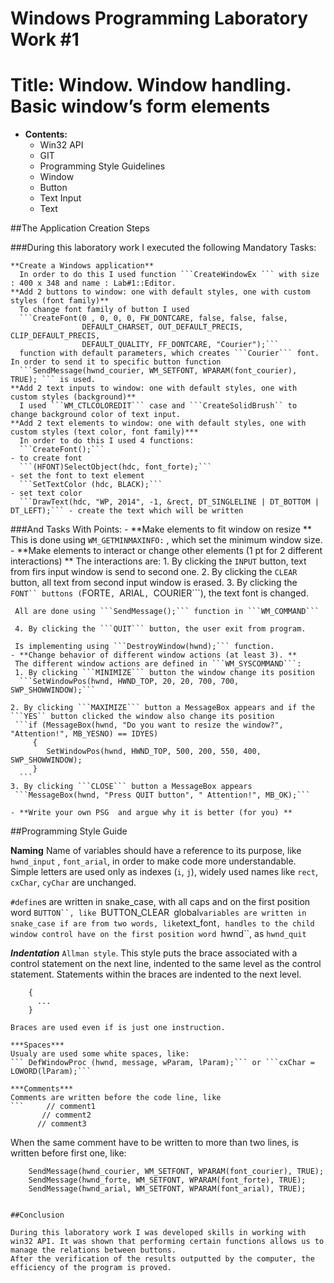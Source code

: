 # Windows Programming Laboratory Work #1

# Title: Window. Window handling. Basic window’s form elements


  - **Contents:**
    - Win32 API
    - GIT
    - Programming Style Guidelines
    - Window
    - Button
    - Text Input
    - Text

##The Application Creation Steps

###During this laboratory work I executed the following Mandatory Tasks:

    **Create a Windows application**
      In order to do this I used function ```CreateWindowEx ``` with size : 400 x 348 and name : Lab#1::Editor.
    **Add 2 buttons to window: one with default styles, one with custom styles (font family)**
      To change font family of button I used 
      ```CreateFont(0 , 0, 0, 0, FW_DONTCARE, false, false, false,
                    DEFAULT_CHARSET, OUT_DEFAULT_PRECIS, CLIP_DEFAULT_PRECIS,
                    DEFAULT_QUALITY, FF_DONTCARE, "Courier");```
      function with default parameters, which creates ```Courier``` font. In order to send it to specific button function
      ```SendMessage(hwnd_courier, WM_SETFONT, WPARAM(font_courier), TRUE); ``` is used.
    **Add 2 text inputs to window: one with default styles, one with custom styles (background)**
      I used ```WM_CTLCOLOREDIT``` case and ```CreateSolidBrush`` to change background color of text input. 
    **Add 2 text elements to window: one with default styles, one with custom styles (text color, font family)***
      In order to do this I used 4 functions:
      ```CreateFont();```                                                              - to create font
      ```(HFONT)SelectObject(hdc, font_forte);```                                      - set the font to text element
      ```SetTextColor (hdc, BLACK);```                                                 - set text color
      ```DrawText(hdc, "WP, 2014", -1, &rect, DT_SINGLELINE | DT_BOTTOM | DT_LEFT);``` - create the text which will be written

###And Tasks With Points:
    - **Make elements to fit window on resize **
     This is done using ```WM_GETMINMAXINFO:``` , which set the minimum window size.
    - **Make elements to interact or change other elements (1 pt for 2 different interactions) **
     The interactions are:
     1. By clicking the ```INPUT``` button, text from firs input window is send to second one.
     2. By clicking the ```CLEAR``` button, all text from second input window is erased.
     3. By clicking the ```FONT`` buttons (```FORTE```, ```ARIAL```, ```COURIER```), the text font is changed.

     All are done using ```SendMessage();``` function in ```WM_COMMAND```

     4. By clicking the ```QUIT``` button, the user exit from program.

     Is implementing using ```DestroyWindow(hwnd);``` function.
    - **Change behavior of different window actions (at least 3). **
     The different window actions are defined in ```WM_SYSCOMMAND```:
     1. By clicking ```MINIMIZE``` button the window change its position
      ```SetWindowPos(hwnd, HWND_TOP, 20, 20, 700, 700, SWP_SHOWWINDOW);```

    2. By clicking ```MAXIMIZE``` button a MessageBox appears and if the ```YES`` button clicked the window also change its position
     ```if (MessageBox(hwnd, "Do you want to resize the window?", "Attention!", MB_YESNO) == IDYES)
         {
            SetWindowPos(hwnd, HWND_TOP, 500, 200, 550, 400, SWP_SHOWWINDOW); 
         }
      ```
    3. By clicking ```CLOSE``` button a MessageBox appears
     ```MessageBox(hwnd, "Press QUIT button", " Attention!", MB_OK);```

    - **Write your own PSG  and argue why it is better (for you) **

##Programming Style Guide

**Naming**
 Name of variables should have a reference to its purpose, like ```hwnd_input``` , ```font_arial```,  in order to make code more understandable. Simple letters are used only as indexes (```i```, ```j```), widely used names like ```rect```, ```cxChar```, ```cyChar``` are unchanged.

 ```#define```s  are written in snake_case, with all caps and on the first position word ```BUTTON``, like ```BUTTON_CLEAR```
 ```global``` variables are written in snake_case if are from two words, like ```text_font```, handles to the child window control have on the first position word ```hwnd``, as ```hwnd_quit```

 ***Indentation***
  ```Allman style```. This style puts the brace associated with a control statement on the next line, indented to the same level as the control statement. Statements within the braces are indented to the next level. 
  ``` if (a == b)
      {
        ...
      }

  Braces are used even if is just one instruction.

***Spaces***
 Usualy are used some white spaces, like:
 ``` DefWindowProc (hwnd, message, wParam, lParam);``` or ```cxChar = LOWORD(lParam);```

 ***Comments***
  Comments are written before the code line, like
  ```     // comment1
         // comment2
        // comment3
  ```
  When the same comment have to be written to more than two lines, is written before first one, like:
  ``` //sending informaton about fonts to buttons
      SendMessage(hwnd_courier, WM_SETFONT, WPARAM(font_courier), TRUE);
      SendMessage(hwnd_forte, WM_SETFONT, WPARAM(font_forte), TRUE);
      SendMessage(hwnd_arial, WM_SETFONT, WPARAM(font_arial), TRUE);


##Conclusion
   
During this laboratory work I was developed skills in working with win32 API. It was shown that performing certain functions allows us to manage the relations between buttons.   
After the verification of the results outputted by the computer, the efficiency of the program is proved. 

